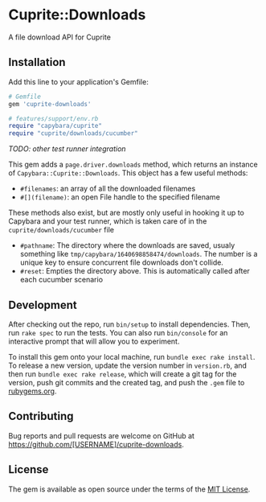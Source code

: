 # Cuprite::Downloads

A file download API for Cuprite

## Installation

Add this line to your application's Gemfile:

```ruby
# Gemfile
gem 'cuprite-downloads'
```

```ruby
# features/support/env.rb
require "capybara/cuprite"
require "cuprite/downloads/cucumber"
```

_TODO: other test runner integration_

This gem adds a `page.driver.downloads` method, which returns an instance of `Capybara::Cuprite::Downloads`. This object has a few useful methods:

* `#filenames`: an array of all the downloaded filenames
* `#[](filename)`: an open File handle to the specified filename

These methods also exist, but are mostly only useful in hooking it up to Capybara and your test runner, which is taken care of in the `cuprite/downloads/cucumber` file

* `#pathname`: The directory where the downloads are saved, usualy something like `tmp/capybara/1640698858474/downloads`. The number is a unique key to ensure concurrent file downloads don't collide.
* `#reset`: Empties the directory above. This is automatically called after each cucumber scenario

## Development

After checking out the repo, run `bin/setup` to install dependencies. Then, run `rake spec` to run the tests. You can also run `bin/console` for an interactive prompt that will allow you to experiment.

To install this gem onto your local machine, run `bundle exec rake install`. To release a new version, update the version number in `version.rb`, and then run `bundle exec rake release`, which will create a git tag for the version, push git commits and the created tag, and push the `.gem` file to [rubygems.org](https://rubygems.org).

## Contributing

Bug reports and pull requests are welcome on GitHub at https://github.com/[USERNAME]/cuprite-downloads.

## License

The gem is available as open source under the terms of the [MIT License](https://opensource.org/licenses/MIT).
